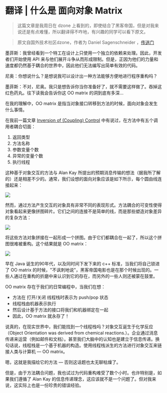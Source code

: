 # 翻译 | 什么是 面向对象 Matrix

> 这篇文章是我周日在 dzone 上看到的，即使结合了黑客帝国，但是对我来说还是有点难懂，所以翻译得不咋地，有兴趣的同学可以看下原文。

> 原文自国外技术社区dzone，作者为 Daniel Sagenschneider ，[传送门](https://dzone.com/articles/what-is-the-oo-matrix)

墨菲斯：我曾经看到一个特工在设计上只使用一个独立的依赖来处理。因此，开发者们开始使用 API 来与他们展开斗争从而形成限制。但是，正因为他们的力量和速度都仍然基于耦合的世界中，因此他们无法编写出简单有效的代码。

尼奥：你想说什么？是想说我可以设计出一种方法能够方便地进行程序重构吗？

墨菲斯：不对，尼奥。我只是想告诉你当你准备好了，就不需要这样做了。吞掉这红色药丸。往下读我会告诉你这 OO matrix 的洞到底有多深...

在我的理解中，OO matrix 是指当对象接口转移到方法的时候，面向对象会发生什么事情。

在我前一篇文章 [Inversion of (Coupling) Control](https://dzone.com/articles/inversion-of-coupling-control) 中有说过，在方法中有五个调用者耦合切面：

1. 返回类型
2. 方法名称
3. 参数变量个数
4. 异常的变量个数
5. 执行线程

这种基于对象交互的方法与 Alan Kay 所提出的预期消息传输的想法（据我所了解的）还是相差不少的。通常，我们设想的面向对象应该是如下所示，每个圆由线连接起来：

![](http://pic.mintrumpet.fun/blog/20190825181812.png)

然而，通过方法产生交互的对象具有非常不同的表现形式。方法耦合的可变性使得对象看起来更像拼图碎片。它们之间的连接不是简单的线，而是那些塑造对象差异的复杂方法：

![](http://pic.mintrumpet.fun/blog/20190825182130.png)

将这些方法对象拼接在一起形成一个拼图。由于它们都耦合在一起了，所以这个拼图很难被重构。这个结果就是 OO matrix：

![](http://pic.mintrumpet.fun/blog/20190825182504.png)

早在 Java 诞生的90年代，以及同时间下发下来的 c++ 标准，当我们将自己锁进了 OO matrix 的时候，"不讽刺地说"，黑客帝国电影也是在那个时候出现的。一些人通过在重构的折磨中来认识到它的存在，而另外的一些人则还被蒙在鼓里。

OO matrix 存在于我们的日常编程中，当我们在想：

- 方法在 打开/关闭 线程栈时表示为 push/pop 状态
- 线程栈由机器表示执行
- 然后设计基于方法的接口将我们和机器绑定在一起
- 因此，OO matrix 就永存了！

说真的，在现实世界中，我们能找到一个线程栈吗？对象交互诞生于化学反应（Object Orientation was derived from chemical reactions.）。企业通过消息传递来运营（例如邮件和文档）。甚至我们大脑中的认知也是建立于信息传递。换句话说，线程栈是一个基于机器的构造。使用线程栈派生的方法进行对象交互来链接人类与计算机 — OO matrix。

嗯，这就是我描绘它的方法 — 否则这话题也太无聊枯燥了。

但是，由于方法耦合问题，我也试过为代码重构难受了数个小时。也许特别是，如果我们遵循了 Alan Kay 的信息传递理念，这应该就不是一个问题了。但对我来说，这实际上也是一份珍贵的错误经验。

